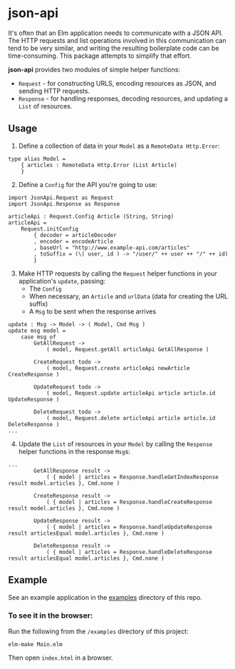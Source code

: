 # json-api
It's often that an Elm application needs to communicate with a JSON API. The HTTP requests and list operations involved in this communication can tend to be very similar, and writing the resulting boilerplate code can be time-consuming. This package attempts to simplify that effort.

**json-api** provides two modules of simple helper functions:

- `Request` - for constructing URLS, encoding resources as JSON, and sending HTTP requests.
- `Response` - for handling responses, decoding resources, and updating a `List` of resources. 

## Usage
1. Define a collection of data in your `Model` as a `RemoteData Http.Error`:
```
type alias Model =
    { articles : RemoteData Http.Error (List Article)
    }
``` 
2. Define a `Config` for the API you're going to use:
```
import JsonApi.Request as Request
import JsonApi.Response as Response

articleApi : Request.Config Article (String, String)
articleApi =
    Request.initConfig
        { decoder = articleDecoder
        , encoder = encodeArticle
        , baseUrl = "http://www.example-api.com/articles"
        , toSuffix = (\( user, id ) -> "/user/" ++ user ++ "/" ++ id)
        }
```
3. Make HTTP requests by calling the `Request` helper functions in your application's `update`, passing:
    - The `Config`
    - When necessary, an `Article` and `urlData` (data for creating the URL suffix)
    - A `Msg` to be sent when the response arrives
```
update : Msg -> Model -> ( Model, Cmd Msg )
update msg model =
    case msg of
        GetAllRequest ->
            ( model, Request.getAll articleApi GetAllResponse )

        CreateRequest todo ->
            ( model, Request.create articleApi newArticle CreateResponse )

        UpdateRequest todo ->
            ( model, Request.update articleApi article article.id UpdateResponse )

        DeleteRequest todo ->
            ( model, Request.delete articleApi article article.id DeleteResponse )
...
```
4. Update the `List` of resources in your `Model` by calling the `Response` helper functions in the response `Msg`s:
```
...
        GetAllResponse result ->
            ( { model | articles = Response.handleGetIndexResponse result model.articles }, Cmd.none )

        CreateResponse result ->
            ( { model | articles = Response.handleCreateResponse result model.articles }, Cmd.none )

        UpdateResponse result ->
            ( { model | articles = Response.handleUpdateResponse result articlesEqual model.articles }, Cmd.none )

        DeleteResponse result ->
            ( { model | articles = Response.handleDeleteResponse result articlesEqual model.articles }, Cmd.none )
```
## Example
See an example application in the [examples](https://github.com/duncanmalashock/json-api/blob/master/examples/Main.elm) directory of this repo.

### To see it in the browser:
Run the following from the `/examples` directory of this project:
```
elm-make Main.elm
```
Then open `index.html` in a browser.
